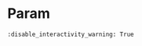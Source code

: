 # Param

```{notebook} panel ../../examples/tutorials/01_Param.ipynb
:disable_interactivity_warning: True
```
